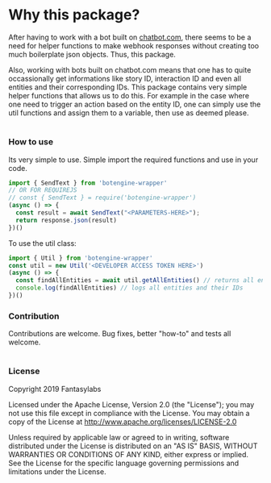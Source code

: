 # Why this package?
After having to work with a bot built on [chatbot.com](https://chatbot.com), there seems to be a need for helper functions to make webhook responses without creating too much boilerplate json objects. Thus, this package.

Also, working with bots built on chatbot.com means that one has to quite occassionally get informations like story ID, interaction ID and even all entities and their corresponding IDs. This package contains very simple helper functions that allows us to do this. For example in the case where one need to trigger an action based on the entity ID, one can simply use the util functions and assign them to a variable, then use as deemed please.
#

### How to use
Its very simple to use. Simple import the required functions and use in your code.
```javascript
import { SendText } from 'botengine-wrapper'
// OR FOR REQUIREJS
// const { SendText } = require('botengine-wrapper')
(async () => {
  const result = await SendText("<PARAMETERS-HERE>");
  return response.json(result)
})()
```

To use the util class:
```javascript
import { Util } from 'botengine-wrapper'
const util = new Util('<DEVELOPER ACCESS TOKEN HERE>')
(async () => {
  const findAllEntities = await util.getAllEntities() // returns all entities and their IDs
  console.log(findAllEntities) // logs all entities and their IDs
})()
```


### Contribution
Contributions are welcome. Bug fixes, better "how-to" and tests all welcome.

#

### License
Copyright 2019 Fantasylabs

Licensed under the Apache License, Version 2.0 (the "License"); you may not use this file except in compliance with the License. You may obtain a copy of the License at http://www.apache.org/licenses/LICENSE-2.0

Unless required by applicable law or agreed to in writing, software distributed under the License is distributed on an "AS IS" BASIS, WITHOUT WARRANTIES OR CONDITIONS OF ANY KIND, either express or implied. See the License for the specific language governing permissions and limitations under the License.